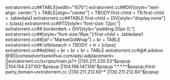extratorrent.cc##TABLE[width="1070"]
extratorrent.cc##DIV[style="text-align: center;"] > TABLE[align="center"] > TBODY:first-child > TR:first-child > .tabledata1
extratorrent.cc##TABLE:first-child + DIV[style="display:none"] + [class]
extratorrent.cc##TD[style="font-size: 12px;"]
extratorrent.cc##.borderdark + DIV[style="padding:20px 0;"]
extratorrent.cc##[style="font-size:16px;"]:first-child > .tabledata1
extratorrent.cc##[id^="MarketGidWrap"] + br + TABLE
extratorrent.cc##.tztblsearch > TBODY > tr > [class]
extratorrent.cc##a[title] + br + br + br + TABLE
extratorrent.cc#@#.adsbox
@@||comeadvertisewithus.com/ads/.adplacement=
||extratorrent.cc/scripts/main.js?*
||130.211.230.53^$popup
||104.154.237.193^$popup
||104.198.147.108^$popup
*.*.*.*^$popup,third-party,domain=extratorrent.cc
||130.211.212.60^*
||130.211.212.60^$popup
